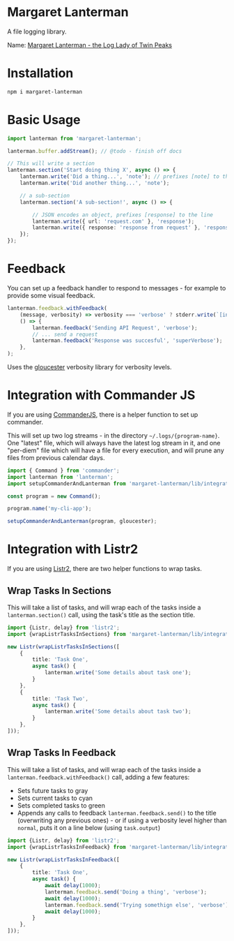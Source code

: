 Margaret Lanterman
==================

A file logging library.

Name: [Margaret Lanterman - the Log Lady of Twin Peaks](https://twinpeaks.fandom.com/wiki/Margaret_Lanterman)

# Installation

```bash
npm i margaret-lanterman
```

# Basic Usage

```typescript
import lanterman from 'margaret-lanterman';

lanterman.buffer.addStream(); // @todo - finish off docs

// This will write a section
lanterman.section('Start doing thing X', async () => {
	lanterman.write('Did a thing...', 'note'); // prefixes [note] to the line
	lanterman.write('Did another thing...', 'note');

	// a sub-section
	lanterman.section('A sub-section!', async () => {

		// JSON encodes an object, prefixes [response] to the line
		lanterman.write({ url: 'request.com' }, 'response');
		lanterman.write({ response: 'response from request' }, 'response');
	});
});
```

# Feedback

You can set up a feedback handler to respond to messages - for example to provide some visual feedback.

```typescript
lanterman.feedback.withFeedback(
	(message, verbosity) => verbosity === 'verbose' ? stderr.write(`[info] ${message}`),
	() => {
		lanterman.feedback('Sending API Request', 'verbose');
		// ... send a request
		lanterman.feedback('Response was succesful', 'superVerbose');
	},
);
```

Uses the [gloucester](https://github.com/tedslittlerobot/node-gloucester) verbosity library for verbosity levels.

# Integration with Commander JS

If you are using [CommanderJS](https://github.com/tj/commander.js), there is a helper function to set up commander.

This will set up two log streams - in the directory `~/.logs/{program-name}`. One "latest" file, which will always have the latest log stream in it, and one "per-diem" file which will have a file for every execution, and will prune any files from previous calendar days.

```typescript
import { Command } from 'commander';
import lanterman from 'lanterman';
import setupCommanderAndLanterman from 'margaret-lanterman/lib/integrations/commander';

const program = new Command();

program.name('my-cli-app');

setupCommanderAndLanterman(program, gloucester);
```

# Integration with Listr2

If you are using [Listr2](https://github.com/listr2/listr2), there are two helper functions to wrap tasks.

## Wrap Tasks In Sections

This will take a list of tasks, and will wrap each of the tasks inside a `lanterman.section()` call, using the task's title as the section title.

```typescript
import {Listr, delay} from 'listr2';
import {wrapListrTasksInSections} from 'margaret-lanterman/lib/integrations/listr.js';

new Listr(wrapListrTasksInSections([
	{
		title: 'Task One',
		async task() {
			lanterman.write('Some details about task one');
		}
	},
	{
		title: 'Task Two',
		async task() {
			lanterman.write('Some details about task two');
		}
	},
]));
```

## Wrap Tasks In Feedback

This will take a list of tasks, and will wrap each of the tasks inside a `lanterman.feedback.withFeedback()` call, adding a few features:

- Sets future tasks to gray
- Sets current tasks to cyan
- Sets completed tasks to green
- Appends any calls to feedback `lanterman.feedback.send()` to the title (overwriting any previous ones) - or if using a verbosity level higher than `normal`, puts it on a line below (using `task.output`)

```typescript
import {Listr, delay} from 'listr2';
import {wrapListrTasksInFeedback} from 'margaret-lanterman/lib/integrations/listr.js';

new Listr(wrapListrTasksInFeedback([
	{
		title: 'Task One',
		async task() {
			await delay(1000);
			lanterman.feedback.send('Doing a thing', 'verbose');
			await delay(1000);
			lanterman.feedback.send('Trying somethign else', 'verbose');
			await delay(1000);
		}
	},
]));
```
